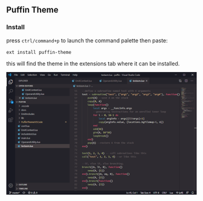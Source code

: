 ## Puffin Theme

### Install
press `ctrl/command+p` to launch the command palette then paste:
```
ext install puffin-theme
```
this will find the theme in the extensions tab where it can be installed.

![](images/screenshot1.png)
